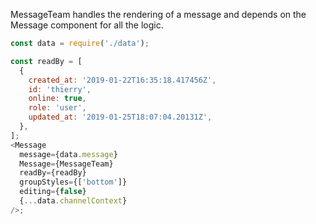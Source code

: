 MessageTeam handles the rendering of a message and depends on the Message component for all the logic.

```js
const data = require('./data');

const readBy = [
  {
    created_at: '2019-01-22T16:35:18.417456Z',
    id: 'thierry',
    online: true,
    role: 'user',
    updated_at: '2019-01-25T18:07:04.20131Z',
  },
];
<Message
  message={data.message}
  Message={MessageTeam}
  readBy={readBy}
  groupStyles={['bottom']}
  editing={false}
  {...data.channelContext}
/>;
```
